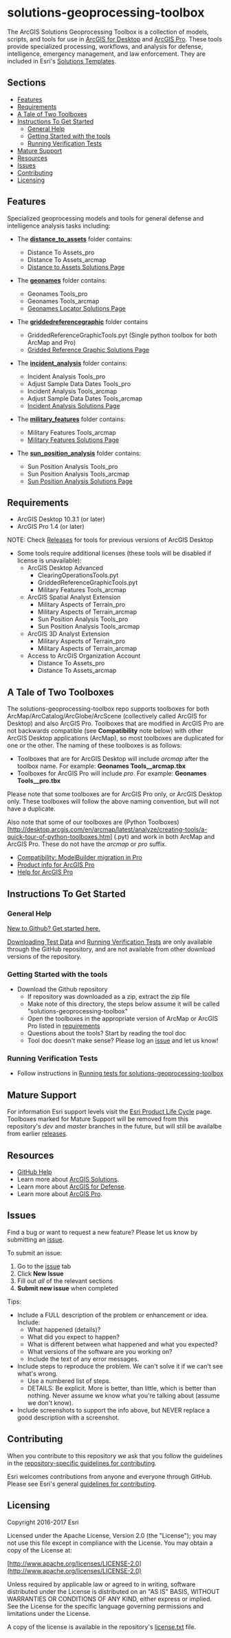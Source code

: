 
# solutions-geoprocessing-toolbox

The ArcGIS Solutions Geoprocessing Toolbox is a collection of models, scripts, and tools for use in [ArcGIS for Desktop](http://www.esri.com/software/arcgis/arcgis-for-desktop) and [ArcGIS Pro](http://www.esri.com/en/software/arcgis-pro). These tools provide specialized processing, workflows, and analysis for defense, intelligence, emergency management, and law enforcement. They are included in Esri's [Solutions Templates](http://solutions.arcgis.com/).



## Sections

* [Features](#features)
* [Requirements](#requirements)
* [A Tale of Two Toolboxes](#a-tale-of-two-toolboxes)
* [Instructions To Get Started](#instructions-to-get-started)
	* [General Help](#general-help)
	* [Getting Started with the tools](#getting-started-with-the-tools)
	* [Running Verification Tests](#running-verification-tests)
* [Mature Support](#mature-support)
* [Resources](#resources)
* [Issues](#issues)
* [Contributing](#contributing)
* [Licensing](#licensing)

## Features

Specialized geoprocessing models and tools for general defense and intelligence analysis tasks including:



* The [**distance_to_assets**](./distance_to_assets) folder contains:
	* Distance To Assets_pro
	* Distance To Assets_arcmap
	* [Distance to Assets Solutions Page](http://solutions.arcgis.com/defense/help/distance-to-assets/)
	
* The [**geonames**](./geonames) folder contains:
	* Geonames Tools_pro
	* Geonames Tools_arcmap
	* [Geonames Locator Solutions Page](http://solutions.arcgis.com/defense/help/geonames-locator/)
* The [**griddedreferencegraphic**](./griddedreferencegraphic) folder contains
	* GriddedReferenceGraphicTools.pyt (Single python toolbox for both ArcMap and Pro)
	* [Gridded Reference Graphic Solutions Page](http://solutions.arcgis.com/defense/help/gridded-reference-graphic/)
* The [**incident_analysis**](./incident_analysis) folder contains:
	* Incident Analysis Tools_pro
	* Adjust Sample Data Dates Tools_pro
	* Incident Analysis Tools_arcmap
	* Adjust Sample Data Dates Tools_arcmap
	* [Incident Analysis Solutions Page](http://solutions.arcgis.com/defense/help/incident-analysis/)
    
* The [**military_features**](./military_features) folder contains:
	* Military Features Tools_arcmap
	* [Military Features Solutions Page](http://solutions.arcgis.com/defense/help/military-features/)

* The [**sun_position_analysis**](./sun_position_analysis) folder contains:
	* Sun Position Analysis Tools_pro
	* Sun Position Analysis Tools_arcmap
	* [Sun Position Analysis Solutions Page](http://solutions.arcgis.com/defense/help/sun-position-analysis/)


## Requirements

* ArcGIS Desktop 10.3.1 (or later)
* ArcGIS Pro 1.4 (or later)

NOTE: Check [Releases](https://github.com/Esri/solutions-geoprocessing-toolbox/releases) for tools for previous versions of ArcGIS Desktop

* Some tools require additional licenses (these tools will be disabled if license is unavailable): 
    * ArcGIS Desktop Advanced
	    * ClearingOperationsTools.pyt
	    * GriddedReferenceGraphicTools.pyt
	    * Military Features Tools_arcmap
    * ArcGIS Spatial Analyst Extension
	    * Military Aspects of Terrain_pro
	    * Military Aspects of Terrain_arcmap
	    * Sun Position Analysis Tools_pro
	    * Sun Position Analysis Tools_arcmap
    * ArcGIS 3D Analyst Extension
	    * Military Aspects of Terrain_pro
	    * Military Aspects of Terrain_arcmap
    * Access to ArcGIS Organization Account
	    * Distance To Assets_pro
	    * Distance To Assets_arcmap  

## A Tale of Two Toolboxes

The solutions-geoprocessing-toolbox repo supports toolboxes for both ArcMap/ArcCatalog/ArcGlobe/ArcScene (collectively called ArcGIS for Desktop) and also ArcGIS Pro. Toolboxes that are modified in ArcGIS Pro are not
backwards compatible (see **Compatibility** note below) with other ArcGIS Desktop applications (ArcMap), so most toolboxes are duplicated for one or the other. The naming of these toolboxes is as follows:

* Toolboxes that are for ArcGIS Desktop will include *arcmap* after the toolbox name. For example: **Geonames Tools__arcmap.tbx**
* Toolboxes for ArcGIS Pro will include *pro*. For example: **Geonames Tools__pro.tbx**


Please note that some toolboxes are for ArcGIS Pro only, or ArcGIS Desktop only. These toolboxes will follow the above naming convention, but will not have a duplicate.

Also note that some of our toolboxes are (Python Toolboxes)[http://desktop.arcgis.com/en/arcmap/latest/analyze/creating-tools/a-quick-tour-of-python-toolboxes.htm] (.pyt) and work in both ArcMap and ArcGIS Pro. These do not have the _arcmap_ or _pro_ suffix.

* [Compatibility: ModelBuilder migration in Pro](http://pro.arcgis.com/en/pro-app/help/analysis/geoprocessing/modelbuilder/modelbuilder-changes-in-arcgis-pro.htm)
* [Product info for ArcGIS Pro](http://www.esri.com/software/arcgis-pro)
* [Help for ArcGIS Pro](http://pro.arcgis.com/en/pro-app/)


## Instructions To Get Started

### General Help
[New to Github? Get started here.](http://htmlpreview.github.com/?https://github.com/Esri/esri.github.com/blob/master/help/esri-getting-to-know-github.html)

[Downloading Test Data](#downloading-test-data) and [Running Verification Tests](#running-verification-tests) are only available through the GitHub repository, and are not available from other download versions of the repository.

### Getting Started with the tools

* Download the Github repository
    * If repository was downloaded as a zip, extract the zip file
    * Make note of this directory, the steps below assume it will be called "solutions-geoprocessing-toolbox"
    * Open the toolboxes in the appropriate version of ArcMap or ArcGIS Pro listed in [requirements](#requirements)
    * Questions about the tools? Start by reading the tool doc
    * Tool doc doesn't make sense? Please log an [issue](https://github.com/Esri/solutions-geoprocessing-toolbox/issues) and let us know!

### Running Verification Tests

- Follow instructions in [Running tests for solutions-geoprocessing-toolbox](./utils/test/Readme.md)

## Mature Support
For information Esri support levels visit the [Esri Product Life Cycle](http://support.esri.com/other-resources/product-life-cycle) page. Toolboxes marked for Mature Support will be removed from this repository's *dev* and *master* branches in the future, but will still be availalbe from earlier [releases](https://github.com/Esri/solutions-geoprocessing-toolbox/releases).

## Resources
* [GitHub Help](https://help.github.com/)
* Learn more about [ArcGIS Solutions](http://solutions.arcgis.com/).
* Learn more about [ArcGIS for Defense](http://solutions.arcgis.com/defense/).
* Learn more about [ArcGIS Pro](http://pro.arcgis.com/en/pro-app/).

## Issues

Find a bug or want to request a new feature?  Please let us know by submitting an [issue](https://github.com/Esri/solutions-geoprocessing-toolbox/issues).

To submit an issue:

1. Go to the [issue](https://github.com/Esri/solutions-geoprocessing-toolbox/issues) tab
2. Click **New Issue**
3. Fill out *all* of the relevant sections
4. **Submit new issue** when completed

Tips:
* Include a FULL description of the problem or enhancement or idea. Include:
   * What happened (details)?
   * What did you expect to happen?
   * What is different between what happened and what you expected?
   * What versions of the software are you working on?
   * Include the text of any error messages.
* Include steps to reproduce the problem. We can't solve it if we can't see what's wrong.
   * Use a numbered list of steps.
   * DETAILS: Be explicit. More is better, than little, which is better than nothing. Never assume we know what you're talking about (assume we don't know).
* Include screenshots to support the info above, but NEVER replace a good description with a screenshot.

## Contributing

When you contribute to this repository we ask that you follow the guidelines in the [repository-specific guidelines for contributing](./CONTRIBUTING.md).

Esri welcomes contributions from anyone and everyone through GitHub. Please see Esri's general [guidelines for contributing](https://github.com/esri/contributing).

## Licensing

Copyright 2016-2017 Esri

Licensed under the Apache License, Version 2.0 (the "License");
you may not use this file except in compliance with the License.
You may obtain a copy of the License at:

[http://www.apache.org/licenses/LICENSE-2.0](http://www.apache.org/licenses/LICENSE-2.0)

Unless required by applicable law or agreed to in writing, software
distributed under the License is distributed on an "AS IS" BASIS,
WITHOUT WARRANTIES OR CONDITIONS OF ANY KIND, either express or implied.
See the License for the specific language governing permissions and
limitations under the License.

A copy of the license is available in the repository's
[license.txt](license.txt) file.
